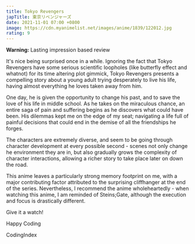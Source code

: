 ```yaml
---
title: Tokyo Revengers
japTitle: 東京リベンジャーズ
date: 2021-11-01 07:00 +0800
image: https://cdn.myanimelist.net/images/anime/1839/122012.jpg
rating: 9
---
```


**Warning:** Lasting impression based review

It's nice being surprised once in a while. Ignoring the fact that Tokyo Revengers have some serious scientific loopholes (like butterfly effect and whatnot) for its time altering plot gimmick, Tokyo Revengers presents a compelling story about a young adult trying desperately to live his life, having almost everything he loves taken away from him.

One day, he is given the opportunity to change his past, and to save the love of his life in middle school. As he takes on the miraculous chance, an entire saga of pain and suffering begins as he discovers what could have been. His dilemmas kept me on the edge of my seat; navigating a life full of painful decisions that could end in the demise of all the friendships he forges.

The characters are extremely diverse, and seem to be going through character development at every possible second - scenes not only change he environment they are in, but also gradually grows the complexity of character interactions, allowing a richer story to take place later on down the road.

This anime leaves a particularly strong memory footprint on me, with a major contributing factor attributed to the surprising cliffhanger at the end of the series. Nevertheless, I recommend the anime wholeheartedly - when watching this anime, I am reminded of Steins;Gate, although the execution and focus is drastically different.

Give it a watch!

Happy Coding

CodingIndex
